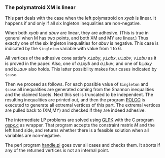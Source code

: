 ### The polymatroid XM is linear

This part deals with the case when the left polymatroid on *xyab* is linear.
It happens if and only if all six Ingleton inequalities are non-negative.

When both *xyab* and *abuv* are linear, they are adhesive. (This is true in
general when M has two points, and both XM and MY are linear.) Thus exactly
one of the six Ingleton inequalities for *abuv* is negative. This case is
indicated by the `$ingleton` variable with value from 1 to 6.

All vertices of the adhesive cone satisfy *x*⟂*aby*, *y*⟂*abx*, *u*⟂*abv*,
*v*⟂*abu* as it is proved in the paper.  Also, one of *a*⟂*xyb* and
*a*⟂*buv*, and one of *b*⟂*axy* and *b*⟂*auv* also holds.  This latter
possibility makes four cases indicated by `$case`.

Then we proceed as follows.  For each possible value of `$ingleton` and
`$case` all inequalities are generated coming from the Shannon inequalities
and the claimed facets.  Next this set is truncated to be independent.  The
resulting inequalities are printed out, and then the program
[POLCO](https://csb.ethz.ch/tools/software/polco.html) is
executed to generate all extremal vertices of this part.  The extremal vertices are
pulled back to (XM,MY) and checked if they are indeed adhesive.

The intermediate LP problems are solved using
[GLPK](https://www.gnu.org/software/glpk/) with the C program [gspx.c](../utils/gspx.c)
as wrapper. That program accepts the constraint matrix *M* and the left
hand side, and returns whether there is a feasible solution when all
variables are non-negative. 

The perl program [handle.pl](handle.pl) goes over all cases and checks them.
It aborts if any of the returned vertices is not an internal point.



